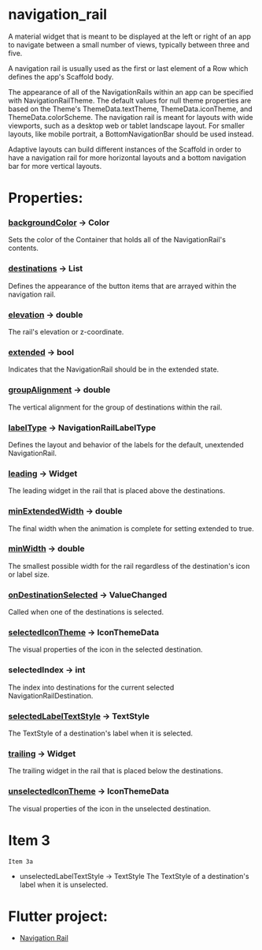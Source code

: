 # navigation_rail

A material widget that is meant to be displayed at the left or right of an app to navigate between a small number of views, typically between three and five.

A navigation rail is usually used as the first or last element of a Row which defines the app's Scaffold body.

The appearance of all of the NavigationRails within an app can be specified with NavigationRailTheme. The default values for null theme properties are based on the Theme's ThemeData.textTheme, ThemeData.iconTheme, and ThemeData.colorScheme. The navigation rail is meant for layouts with wide viewports, such as a desktop web or tablet landscape layout. For smaller layouts, like mobile portrait, a BottomNavigationBar should be used instead.

Adaptive layouts can build different instances of the Scaffold in order to have a navigation rail for more horizontal layouts and a bottom navigation bar for more vertical layouts.

# Properties:

### [backgroundColor](https://api.flutter.dev/flutter/material/NavigationRail/backgroundColor.html) → Color
Sets the color of the Container that holds all of the NavigationRail's contents.

### [destinations](https://api.flutter.dev/flutter/material/NavigationRail/destinations.html) → List<NavigationRailDestination>
Defines the appearance of the button items that are arrayed within the navigation rail.

### [elevation](https://api.flutter.dev/flutter/material/NavigationRail/elevation.html) → double
The rail's elevation or z-coordinate.

### [extended](https://api.flutter.dev/flutter/material/NavigationRail/extended.html) → bool
Indicates that the NavigationRail should be in the extended state.

### [groupAlignment](https://api.flutter.dev/flutter/material/NavigationRail/groupAlignment.html) → double
The vertical alignment for the group of destinations within the rail.

### [labelType](https://api.flutter.dev/flutter/material/NavigationRail/labelType.html) → NavigationRailLabelType
Defines the layout and behavior of the labels for the default, unextended NavigationRail.

### [leading](https://api.flutter.dev/flutter/material/NavigationRail/leading.html) → Widget
The leading widget in the rail that is placed above the destinations.

### [minExtendedWidth](https://api.flutter.dev/flutter/material/NavigationRail/minExtendedWidth.html) → double
The final width when the animation is complete for setting extended to true.

### [minWidth](https://api.flutter.dev/flutter/material/NavigationRail/minWidth.html) → double
The smallest possible width for the rail regardless of the destination's icon or label size.

### [onDestinationSelected](https://api.flutter.dev/flutter/material/NavigationRail/onDestinationSelected.html) → ValueChanged<int>
Called when one of the destinations is selected.

### [selectedIconTheme](https://api.flutter.dev/flutter/material/NavigationRail/selectedIconTheme.html) → IconThemeData
The visual properties of the icon in the selected destination.

### selectedIndex → int
The index into destinations for the current selected NavigationRailDestination.

### [selectedLabelTextStyle](https://api.flutter.dev/flutter/material/NavigationRail/selectedLabelTextStyle.html) → TextStyle
The TextStyle of a destination's label when it is selected.

### [trailing](https://api.flutter.dev/flutter/material/NavigationRail/trailing.html) → Widget
The trailing widget in the rail that is placed below the destinations.

### [unselectedIconTheme](https://api.flutter.dev/flutter/material/NavigationRail/unselectedIconTheme.html) → IconThemeData
The visual properties of the icon in the unselected destination.

# Item 3
    Item 3a
   - unselectedLabelTextStyle → TextStyle
    The TextStyle of a destination's label when it is unselected.
  
# Flutter project:

- [Navigation Rail](https://api.flutter.dev/flutter/material/NavigationRail-class.html)
